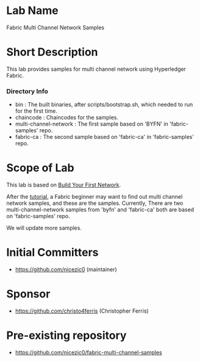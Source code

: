 # Lab Name
Fabric Multi Channel Network Samples

# Short Description
This lab provides samples for multi channel network using Hyperledger Fabric.

### Directory Info
* bin : The built binaries, after scripts/bootstrap.sh, which needed to run for the first time.
* chaincode : Chaincodes for the samples.
* multi-channel-network : The first sample based on 'BYFN' in 'fabric-samples' repo.
* fabric-ca : The second sample based on 'fabric-ca' in 'fabric-samples' repo.

# Scope of Lab
This lab is based on [Build Your First Network](https://github.com/hyperledger/fabric-samples).

After the [tutorial](https://hyperledger-fabric.readthedocs.io/en/latest/build_network.html), a Fabric beginner may want to find out multi channel network samples, and these are the samples.
Currently, There are two multi-channel-network samples from 'byfn' and 'fabric-ca' both are based on 'fabric-samples' repo.

We will update more samples.

# Initial Committers
- https://github.com/nicezic0 (maintainer)

# Sponsor
- https://github.com/christo4ferris (Christopher Ferris)

# Pre-existing repository
- https://github.com/nicezic0/fabric-multi-channel-samples
